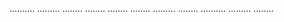 ..........
.........
........
........
........
........
.........
........
..........
.........
........
